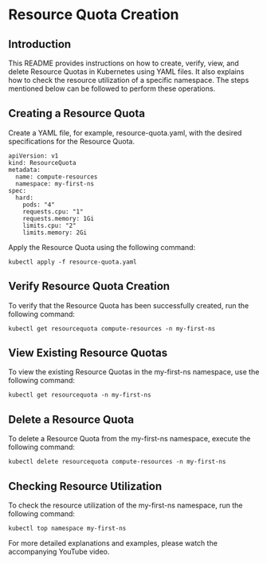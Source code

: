# Resource Quota Creation

## Introduction
This README provides instructions on how to create, verify, view, and delete Resource Quotas in Kubernetes using YAML files. It also explains how to check the resource utilization of a specific namespace. The steps mentioned below can be followed to perform these operations.


## Creating a Resource Quota
Create a YAML file, for example, resource-quota.yaml, with the desired specifications for the Resource Quota.
```
apiVersion: v1
kind: ResourceQuota
metadata:
  name: compute-resources
  namespace: my-first-ns
spec:
  hard:
    pods: "4"
    requests.cpu: "1"
    requests.memory: 1Gi
    limits.cpu: "2"
    limits.memory: 2Gi
```

Apply the Resource Quota using the following command:
```
kubectl apply -f resource-quota.yaml
```

## Verify Resource Quota Creation
To verify that the Resource Quota has been successfully created, run the following command:
```
kubectl get resourcequota compute-resources -n my-first-ns
```

## View Existing Resource Quotas
To view the existing Resource Quotas in the my-first-ns namespace, use the following command:
```
kubectl get resourcequota -n my-first-ns
```

## Delete a Resource Quota
To delete a Resource Quota from the my-first-ns namespace, execute the following command:
```
kubectl delete resourcequota compute-resources -n my-first-ns
```

## Checking Resource Utilization
To check the resource utilization of the my-first-ns namespace, run the following command:
```
kubectl top namespace my-first-ns
```

For more detailed explanations and examples, please watch the accompanying YouTube video.

